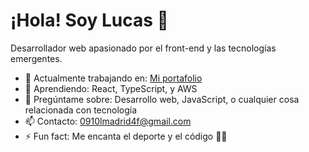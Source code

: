 

# ¡Hola! Soy Lucas 👋

Desarrollador web apasionado por el front-end y las tecnologías emergentes.

- 🔭 Actualmente trabajando en: [Mi portafolio](https://portfolio-react-y8mc.onrender.com)
- 🌱 Aprendiendo: React, TypeScript, y AWS
- 💬 Pregúntame sobre: Desarrollo web, JavaScript, o cualquier cosa relacionada con tecnología
- 📫 Contacto: [0910lmadrid4f@gmail.com](0910lmadrid4f@gmail.com)
- ⚡ Fun fact: Me encanta el deporte y el código 👨‍💻
